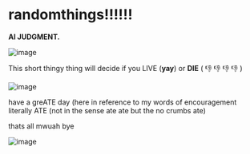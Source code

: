 # randomthings!!!!!!
**AI JUDGMENT.**

![image](https://github.com/Cisco-Valentine/randomthings1/assets/68817635/7de02a00-f450-4b2f-854d-6d5d34ddb95c)

This short thingy thing will decide if you LIVE (**yay**) or **DIE** ( 👎  👎  👎  👎 )

![image](https://github.com/Cisco-Valentine/randomthings1/assets/68817635/dbd3728f-572d-4e60-bee8-1eebde4b6639)

have a greATE day (here in reference to my words of encouragement literally ATE (not in the sense ate ate but the no crumbs ate)

thats all mwuah bye

![image](https://github.com/Cisco-Valentine/randomthings1/assets/68817635/078538d2-2fbb-4b85-9bd9-8201a223877d)

